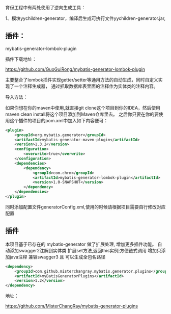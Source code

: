 育伢工程中有两处使用了逆向生成工具：

1、模块yychildren-generator，编译后生成可执行文件yychildren-generator.jar,

## 插件：
mybatis-generator-lombok-plugin

插件下载地址：

https://github.com/GuoGuiRong/mybatis-generator-lombok-plugin



主要整合了lombok插件实现getter/setter等通用方法的自动生成，同时自定义实现了一个注释生成器， 通过抓取数据库表里面的注释作为实体类的注释内容。

导入方法：


如果你想在你的maven中使用,就直接git clone这个项目到你的IDEA，然后使用maven clean install将这个项目添加到Maven仓库里去。 之后你只要在你的要使用这个插件的项目的pom.xml中加入如下内容便可：
```xml
<plugin>
    <groupId>org.mybatis.generator</groupId>
    <artifactId>mybatis-generator-maven-plugin</artifactId>
    <version>1.3.2</version>
    <configuration>
        <overwrite>true</overwrite>
    </configuration>
    <dependencies>
        <dependency>
            <groupId>com.chrm</groupId>
            <artifactId>mybatis-generator-lombok-plugin</artifactId>
            <version>1.0-SNAPSHOT</version>
        </dependency>
    </dependencies>
</plugin>
```

同时添加配置文件generatorConfig.xml,使用的时候请根据项目需要自行修改对应配置


## 插件

本项目基于已存在的 mybatis-generator 做了扩展处理, 增加更多插件功能。
自动添加swagger2注解到实体类
扩展set方法,返回this实例;方便链式调用
增加只添加java注释
兼容swagger3 且 可以生成全包名路径



```xml
<dependency>
	<groupId>com.github.misterchangray.mybatis.generator.plugins</groupId>
	<artifactId>myBatisGeneratorPlugins</artifactId>
	<version>1.2</version>
</dependency>
```
地址：

https://github.com/MisterChangRay/mybatis-generator-plugins
